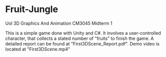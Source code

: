 # Fruit-Jungle
Uol 3D Graphics And Animation CM3045 Midterm 1

This is a simple game done with Unity and C#. It involves a user-controlled character, that collects a stated number of "fruits" to finish the game. A detailed report can be found at "First3DScene_Report.pdf". Demo video is located at "First3DScene.mp4"
